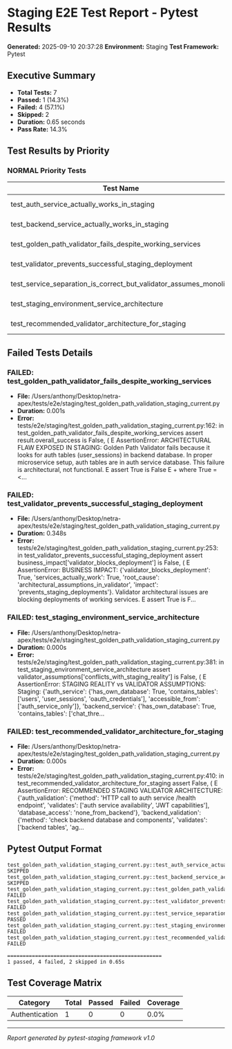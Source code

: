 # Staging E2E Test Report - Pytest Results

**Generated:** 2025-09-10 20:37:28
**Environment:** Staging
**Test Framework:** Pytest

## Executive Summary

- **Total Tests:** 7
- **Passed:** 1 (14.3%)
- **Failed:** 4 (57.1%)
- **Skipped:** 2
- **Duration:** 0.65 seconds
- **Pass Rate:** 14.3%

## Test Results by Priority

### NORMAL Priority Tests

| Test Name | Status | Duration | File |
|-----------|--------|----------|------|
| test_auth_service_actually_works_in_staging | SKIP skipped | 0.000s | test_golden_path_validation_staging_current.py |
| test_backend_service_actually_works_in_staging | SKIP skipped | 0.000s | test_golden_path_validation_staging_current.py |
| test_golden_path_validator_fails_despite_working_services | FAIL failed | 0.001s | test_golden_path_validation_staging_current.py |
| test_validator_prevents_successful_staging_deployment | FAIL failed | 0.348s | test_golden_path_validation_staging_current.py |
| test_service_separation_is_correct_but_validator_assumes_monolith | PASS passed | 0.132s | test_golden_path_validation_staging_current.py |
| test_staging_environment_service_architecture | FAIL failed | 0.000s | test_golden_path_validation_staging_current.py |
| test_recommended_validator_architecture_for_staging | FAIL failed | 0.000s | test_golden_path_validation_staging_current.py |

## Failed Tests Details

### FAILED: test_golden_path_validator_fails_despite_working_services
- **File:** /Users/anthony/Desktop/netra-apex/tests/e2e/staging/test_golden_path_validation_staging_current.py
- **Duration:** 0.001s
- **Error:** tests/e2e/staging/test_golden_path_validation_staging_current.py:162: in test_golden_path_validator_fails_despite_working_services
    assert result.overall_success is False, (
E   AssertionError: ARCHITECTURAL FLAW EXPOSED IN STAGING: Golden Path Validator fails because it looks for auth tables (user_sessions) in backend database. In proper microservice setup, auth tables are in auth service database. This failure is architectural, not functional.
E   assert True is False
E    +  where True = <...

### FAILED: test_validator_prevents_successful_staging_deployment
- **File:** /Users/anthony/Desktop/netra-apex/tests/e2e/staging/test_golden_path_validation_staging_current.py
- **Duration:** 0.348s
- **Error:** tests/e2e/staging/test_golden_path_validation_staging_current.py:253: in test_validator_prevents_successful_staging_deployment
    assert business_impact['validator_blocks_deployment'] is False, (
E   AssertionError: BUSINESS IMPACT: {'validator_blocks_deployment': True, 'services_actually_work': True, 'root_cause': 'architectural_assumptions_in_validator', 'impact': 'prevents_staging_deployments'}. Validator architectural issues are blocking deployments of working services.
E   assert True is F...

### FAILED: test_staging_environment_service_architecture
- **File:** /Users/anthony/Desktop/netra-apex/tests/e2e/staging/test_golden_path_validation_staging_current.py
- **Duration:** 0.000s
- **Error:** tests/e2e/staging/test_golden_path_validation_staging_current.py:381: in test_staging_environment_service_architecture
    assert validator_assumptions['conflicts_with_staging_reality'] is False, (
E   AssertionError: STAGING REALITY vs VALIDATOR ASSUMPTIONS: Staging: {'auth_service': {'has_own_database': True, 'contains_tables': ['users', 'user_sessions', 'oauth_credentials'], 'accessible_from': ['auth_service_only']}, 'backend_service': {'has_own_database': True, 'contains_tables': ['chat_thre...

### FAILED: test_recommended_validator_architecture_for_staging
- **File:** /Users/anthony/Desktop/netra-apex/tests/e2e/staging/test_golden_path_validation_staging_current.py
- **Duration:** 0.000s
- **Error:** tests/e2e/staging/test_golden_path_validation_staging_current.py:410: in test_recommended_validator_architecture_for_staging
    assert False, (
E   AssertionError: RECOMMENDED STAGING VALIDATOR ARCHITECTURE: {'auth_validation': {'method': 'HTTP call to auth service /health endpoint', 'validates': ['auth service availability', 'JWT capabilities'], 'database_access': 'none_from_backend'}, 'backend_validation': {'method': 'check backend database and components', 'validates': ['backend tables', 'ag...

## Pytest Output Format

```
test_golden_path_validation_staging_current.py::test_auth_service_actually_works_in_staging SKIPPED
test_golden_path_validation_staging_current.py::test_backend_service_actually_works_in_staging SKIPPED
test_golden_path_validation_staging_current.py::test_golden_path_validator_fails_despite_working_services FAILED
test_golden_path_validation_staging_current.py::test_validator_prevents_successful_staging_deployment FAILED
test_golden_path_validation_staging_current.py::test_service_separation_is_correct_but_validator_assumes_monolith PASSED
test_golden_path_validation_staging_current.py::test_staging_environment_service_architecture FAILED
test_golden_path_validation_staging_current.py::test_recommended_validator_architecture_for_staging FAILED

==================================================
1 passed, 4 failed, 2 skipped in 0.65s
```

## Test Coverage Matrix

| Category | Total | Passed | Failed | Coverage |
|----------|-------|--------|--------|----------|
| Authentication | 1 | 0 | 0 | 0.0% |

---
*Report generated by pytest-staging framework v1.0*
